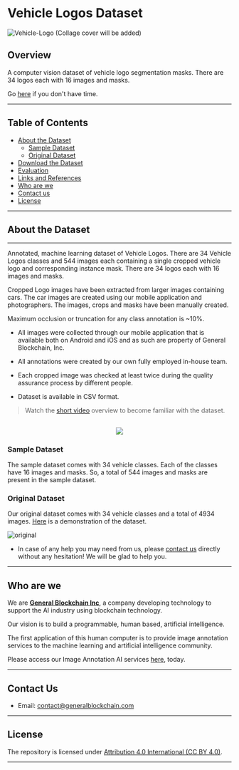 # Vehicle Logos Dataset

![Vehicle-Logo]()
(Collage cover will be added)

## Overview

A computer vision dataset of vehicle logo segmentation masks. There are 34 logos each with 16 images and masks.

Go [here](#download-the-dataset) if you don't have time.

---

## Table of Contents

- [About the Dataset](#about-the-dataset)
    - [Sample Dataset](#sample-dataset)
    - [Original Dataset](#original-dataset)
- [Download the Dataset](#download-the-dataset)
- [Evaluation](#evaluation)
- [Links and References](#links-and-references)
- [Who are we](#who-are-we)
- [Contact us](#contact-us)
- [License](#license)

---

## About the Dataset

<!--![GIF](https://user-images.githubusercontent.com/66736646/88480253-b8b23a00-cf76-11ea-8934-fced3f9e5acb.gif)-->

<!--<img src="https://user-images.githubusercontent.com/66736646/88480253-b8b23a00-cf76-11ea-8934-fced3f9e5acb.gif" alt="GIF" align="centre" />-->

---

Annotated, machine learning dataset of Vehicle Logos. There are 34 Vehicle Logos classes and 544 images each containing a single cropped vehicle logo and corresponding instance mask. There are 34 logos each with 16 images and masks.

Cropped Logo images have been extracted from larger images containing cars. The car images are created using our mobile application and photographers. The images, crops and masks have been manually created.

Maximum occlusion or truncation for any class annotation is ~10%.

  - All images were collected through our mobile application that is available both on Android and iOS and as such are property of General Blockchain, Inc.
  
  - All annotations were created by our own fully employed in-house team.
  
  - Each cropped image was checked at least twice during the quality assurance process by different people.
  
  - Dataset is available in CSV format.

> Watch the [short video](https://drive.google.com/file/d/13o10ADNnK9MZf94GlUciy8C1ZWtnZw9_/view?usp=sharing) overview to become familiar with the dataset.

##

<p align="center">
  <img src="https://user-images.githubusercontent.com/66736646/88480253-b8b23a00-cf76-11ea-8934-fced3f9e5acb.gif" />
</p>


### Sample Dataset

The sample dataset comes with 34 vehicle classes. Each of the classes have 16 images and masks. So, a total of 544 images and masks are present in the sample dataset.

### Original Dataset

Our original dataset comes with 34 vehicle classes and a total of 4934 images. [Here](https://drive.google.com/file/d/13o10ADNnK9MZf94GlUciy8C1ZWtnZw9_/view?usp=sharing) is a demonstration of the dataset.

![original](https://user-images.githubusercontent.com/66736646/88541226-38530e00-d036-11ea-9c26-9d49ed0f7b11.png)

<!--
• A computer vision dataset of vehicle logo segmentation masks. There are 32
logos each with 16 images and masks.
• This dataset release package has been created by the dataset production
team to support the marketing and sales efforts of this dataset. The package
consists of sample data and supporting promotional materials.
• The sample dataset contains 34 classes, and each class has 16 images and
16 masks.
• The images of logos in this dataset were cropped from larger images of cars
which were collected my our mobile app users. The images of cars are not
provided, apart from a small sample, and they can be sold to datasets users
who wish to do object detection of logos.
• Platform screenshots are provided showing datasets exploration and analyzing
a model which was created using the datasets to show what expected
performance of this dataset might be.
• A gif and video animation of a logo mask is provided which is beautiful.
• Marketing keywords are provided for SEO and Google Ads
• Listing documents are provided which contain the fields required to list the
dataset for sale on other platforms.
• Folder Contents
• Readme.txt
• Video Overview - Vehicle Logo Dataset.mp4
• Sample Dataset
• Images - Images containing vehicle logos (cropped from source images
of cars)
• Masks - Instance segmentation masks of vehicle logos
• Source Image Samples - A sample of images showing the original
source images of cars.
• structure.csv - Filenames and links between logo images and masks
• Platform Screenshots
• Dataset Exploration - 4 screenshots showing dataset exploration using
our platform.
• Model Performance - 6 screenshots showing an analysis of a model
trained with the dataset
• Marketing Material
• Promo Images - 5 images collected from the internet showing nice
vehicle logos on cars
• Annotation Animation - 1 gif and 1 video showing showing a mask
• Keywords.csv - List of marketing keywords related to the dataset
• Listings

---

## Download the Dataset

### Download the dataset as zip format

![Download zip](https://user-images.githubusercontent.com/66736646/88542138-c5e32d80-d037-11ea-9df5-8d987bbc5cad.png)

### Download using git clone

Open terminal and run the following command:

```
git clone https://github.com/GeneralBlockchain/vehicle-logos-dataset.git
```

## Evaluation

### Model Evaluation Result

![evaluation](https://user-images.githubusercontent.com/66736646/88541530-b3b4bf80-d036-11ea-8061-eb911387a1fa.png)

### Confusion Matrix

![Confusion Matrix](https://user-images.githubusercontent.com/66736646/88541547-ba433700-d036-11ea-920f-a1374a2e825f.png)

## Links and References
<!--
- Dataset homepage: https://github.com/GeneralBlockchain/covid-19-chest-xray-segmentations-dataset
<!--
- Repository: https://github.com/GeneralBlockchain/covid-19-chest-xray-segmentations-dataset.git
<!--
- Issue tracker: https://github.com/GeneralBlockchain/covid-19-chest-xray-segmentations-dataset/issues
<!--
- Image source: https://github.com/ieee8023/covid-chestxray-dataset
-->
<!--
- Joseph Paul Cohen, Paul Morrison, Lan Dao, "COVID-19 Image Data Collection" - [paper](https://arxiv.org/abs/2003.11597)
-->
<!--
- Joseph Paul Cohen, Paul Morrison, Lan Dao, Karsten Roth, Tim Q Duong, Marzyeh Ghassemi, "COVID-19 Image Data Collection: Prospective Predictions Are the Future" - [paper](https://arxiv.org/abs/2006.11988)
-->
- In case of any help you may need from us, please [contact us](#contact-us) directly without any hesitation! We will be glad to help you.

---

## Who are we

We are **[General Blockchain Inc](https://www.generalblockchain.com/)**, a company developing technology to support the AI industry using blockchain technology.

Our vision is to build a programmable, human based, artificial intelligence.

The first application of this human computer is to provide image annotation services to the machine learning and artificial intelligence community.

Please access our Image Annotation AI services [here](https://www.imageannotation.ai/), today.

---

## Contact Us

* Email: contact@generalblockchain.com

---

## License
<!--
Each image has license specified in the [metadata.csv](https://github.com/GeneralBlockchain/covid-19-chest-xray-segmentations-dataset/blob/master/metadata.csv) file. Including Apache 2.0, CC BY-NC-SA 4.0, CC BY 4.0.
-->
The repository is licensed under [Attribution 4.0 International (CC BY 4.0)](https://creativecommons.org/licenses/by/4.0/).

---




